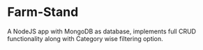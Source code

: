 # Farm-Stand
A NodeJS app with MongoDB as database, implements full CRUD functionality along with Category wise filtering option.
